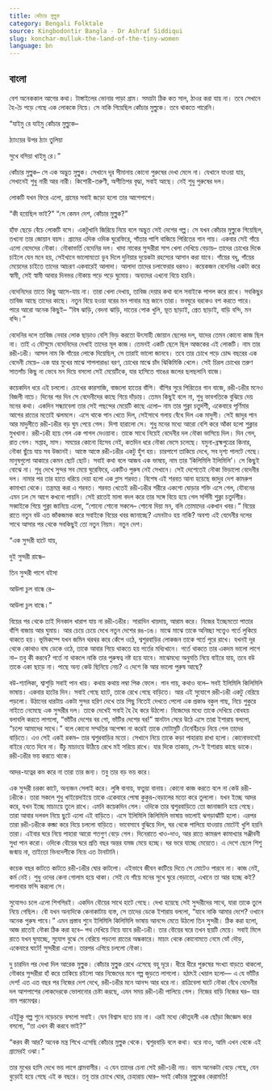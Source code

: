 ```yaml
---
title: কোঁচার মুল্লুক
category: Bengali Folktale
source: Kingbodontir Bangla - Dr Ashraf Siddiqui
slug: konchar-mulluk-the-land-of-the-tiny-women
language: bn
---
```


## বাংলা

বেশ অনেককাল আগের কথা। টাঙ্গাইলের ভোনার পাড়া গ্রাম। সময়টা ঠিক কত সাল, ঠাওর করা যায় না। তবে সেখানে হৈ-চৈ পড়ে গেছে এক লোককে নিয়ে। সে নাকি গিয়েছিল কোঁচার মুল্লুকে। তবে থাকতে পারেনি।

“যাইমু রে যাইমু কোঁচার মুল্লুকে–

ঠ্যাংয়ের উপর ঠ্যাং তুলিয়া

সুখে বসিয়া খাইমু রে।”

কোঁচার মুল্লুক– সে এক অদ্ভুত মুল্লুক। সেখানে দূর সীমানায় কোনো পুরুষের দেখা মেলে না। যেখানে যাওয়া যায়, সেখানেই শুধু নারী আর নারী। কিশোরী-তরুণী, অশীতিপর বৃদ্ধা, সবাই আছে। নেই শুধু পুরুষের দল।

লোকটি যখন ফিরে এলো, গ্রামের সবাই জড়ো হলো তার আশেপাশে।

“কী হয়েছিল ভাই?” “সে কেমন দেশ, কোঁচার মুল্লুক?”

হাঁফ ছেড়ে বেঁচে লোকটি বসে। একটুখানি জিরিয়ে নিয়ে বলে অদ্ভুত সেই দেশের গল্প। সে যখন কোঁচার মুল্লুকে গিয়েছিল, তখনো তার জোয়ান বয়স। গ্রামের এদিক ওদিক ঘুরেফিরে, পাঁতার পাশি বাজিয়ে পিরিতের গান গায়। একবার সেই গাঁয়ে এলো বেদেদের নৌকা। নৌকাভর্তি বেদেনির দল। খাদা নাকের সুন্দরীরা সাপ খেলা দেখিয়ে বেড়ায়– তাদের চোখের দিকে চাইলে যেন মনে হয়, সেইখানে ভালোমতো ডুব দিলে দুনিয়ার দুয়েকটা রহস্যের আসান করা যাবে। গাঁয়ের বধূ, গাঁয়ের মেয়েদের চাইতে তাদের আচরণ একবারেই আলাদা। আলাদা তাদের চলাফেরার ধরনও। কয়েকজন বেদেনির একটা করে স্বামী, সেই স্বামী আবার দিনভর নৌকায় পড়ে পড়ে ঘুমোয়। অন্যদের এখনো বিয়ে হয়নি।

বেদেনিদের তাতে কিছু আসে-যায় না। তারা খেলা দেখায়, তাবিজ দেয়ার কথা বলে সবাইকে পাগল করে রাখে। সবকিছুর তাবিজ আছে তাদের কাছে। নতুন বিয়ে হওয়া বরের মন পাবার মন্ত্র জানে তারা। ভবঘুরে বরকেও বশ করতে পারে। পারে আরো অনেক কিছুই– “বিষ ঝাড়ি, বেদনা ঝাড়ি, দাতের পোক খুলি, ভূত ছাড়াই, প্রেত ছাড়াই, বাড়ি বন্দি, মন বন্দি।”

বেদেনির দলে তাবিজ নেবার লোক ছাড়াও বেশি ভিড় করতো উৎসাহী জোয়ান ছেলের দল, যাদের তেমন কোনো কাজ ছিল না। তাই এ মৌসুমে বেদেনিদের দেখাই তাদের মূল কাজ। তেমনই একটি ছেলে ছিল আজকের এই লোকটি। নাম তার রঙী-ঢঙী। আসল নাম কি গাঁয়ের লোকে দিয়েছিল, সে তারাই ভালো জানবে। তবে তার চোখে পড়ে চোদ্দ বছরের এক বেদেনী মেয়ে– এক যার মুখের মাঝে শাপলারাঙা বরণ, চোখের মাঝে চাঁদ ঝিকিমিকি খেলে। সেই চিরল চোখের তরুণ সাতপাঁচ কিছু না ভেবে মন দিয়ে বসলো সেই মেয়েটিকে, যার হাসিতে গাঙের জলের ছলছলানি বাজে।

কয়েকদিন ধরে এই চললো। চোখের কারসাজি, বাজলো হাতের বাঁশি। বাঁশির সুরে পিরিতের গান বাজে, রঙী-ঢঙীর মনেও বিজলী নাচে। দিনের পর দিন সে বেদেনীদের কাছে গিয়ে দাঁড়ায়। তেমন কিছুই বলে না, শুধু ভাবগতিকে বুঝিয়ে দেয় মনের কথা। একদিন সন্ধ্যাবেলা তার সেই পছন্দের মেয়েটি কাছে এলো– নাম তার শুক্লা চতুর্দশী, একেবারে পূর্ণিমার আগের রাতের মতোই ঝলমলে। এসে থাকে পান খেতে দিল, সেইসাথে গলায় বেঁধে দিল এক মাদুলী। সেই জাদুর পান আর মাদুলীতে রঙী-ঢঙীর বড় ঘুম পেয়ে গেল। দিশা হারালো সে। শুধু মনের মধ্যে আরো বেশি করে আঁকা হলো শুক্লার মুখখানা। রঙী-ঢঙী হয়ে গেল এক পাগল দেওয়ানা। তাকে সাথে নিয়েই বেদেনীর দল নৌকা ভাসিয়ে দিল। দিন গেল, রাত গেল। সপ্তাহ, মাস। সময়ের কোনো হিসেব নেই, কতদিন ধরে নৌকা ভেসে চলেছে। যমুনা-ব্রহ্মপুত্রের কিনার, নৌকা ছুঁয়ে যায় সব উজানই। আস্তে আস্তে রঙী-ঢঙীর একটু হুঁশ হয়। চারপাশে তাকিয়ে দেখে, সব দৃশ্য পালটে গেছে। মানুষগুলো আকারে কেমন ছোট ছোট। সবাই কথা বলে আজব এক ভাষায়, নাম তার ‘কিলিমিলি ইলিমিলি’। সে কিছুই বোঝে না। শুধু দেখে সুন্দর সব মেয়ে ঘুরেফিরে, একটিও পুরুষ নেই সেখানে। সেই দেশেতেই নৌকা ভিড়ালো বেদেনীর দল। নামার পর তার হাতে ধরিয়ে দেয়া হলো এক গ্লাস শরবত। বিশেষ এই শরবত আনা হয়েছে জাদুর দেশ কামরুপ কামাখ্যা থেকে। তন্ত্রমন্ত্র করা এ শরবত। শরবত খেতেই রঙী-ঢঙীর শরীরে একশো ঘোড়ার শক্তি এসে গেল, যৌবনের এমন ঢল সে আগে কখনো পায়নি। সেই রাতেই মালা বদল করে তার সঙ্গে বিয়ে হয়ে গেল সর্পিনী শুক্লা চতুর্দশীর। সব্বাইকে গিয়ে শুক্লা জানিয়ে এলো, “শোনো শোনো সকলে– শোনো দিয়া মন, বলি তোমাদের একখান খবর।” বিয়ের রাতে নতুন বউ এত জাঁকজমক করে সবাইকে বিয়ের খবর জানাচ্ছে? এমনটাও হয় নাকি? অবশ্য এই বেদেনীর দলের সাথে আসার পর থেকে সবকিছুই তো নতুন নিয়ম। নতুন দেশ।

“এক সুন্দরী হাটে যায়,

দুই সুন্দরী রান্ধে–

তিন সুন্দরী পাশে বইসা

আউলা চুল বান্ধে রে–

আউলা চুল বান্ধে।”

বিয়ের পর থেকে তাই দিনকাল খারাপ যায় না রঙী-ঢঙীর। সারাদিন খায়দায়, আরাম করে। নিজের ইচ্ছেমতো পাতার বাঁশি বাজায় আর ঘুমায়। আর চেয়ে চেয়ে দেখে নতুন দেশের রঙ-ঢঙ। মাঝে মাঝে তাকে অনিচ্ছা সত্ত্বেও গর্তে লুকিয়ে থাকতে হয়। ভূমিকম্পে যখন জমিন থরথর করে কেঁপে ওঠে, শ্বশুরবাড়ির লোকজন তাকে গর্তে পুরে রাখে। যখনই দূর থেকে কোথাও বাঘ ডেকে ওঠে, তাকে আবার গিয়ে থাকতে হয় গর্তের মধ্যিখানে। গর্তে থাকতে তার একদম ভালো লাগে না– তবু কী করবে? গর্তে না থাকলে নাকি তার পুরুষত্ব নষ্ট হয়ে যাবে। মাঝেমধ্যে অনুমতি নিয়ে বাইরে যায়, তবে বউ তাকে একা ছাড়ে না। পাছে অন্য কেউ ছিনিয়ে নেয়? এ দেশে কি আর ভালো পুরুষ আছে?

বউ-শ্যালিকা, শ্বাশুড়ি সবাই পান খায়। কথায় কথায় লম্বা পিক ফেলে। গান গায়, কথাও বলে– সবই ইলিমিলি কিলিমিলি ভাষায়। একবার হাটের দিন। সবাই গেছে হাটে, তাকে রেখে গেছে বাড়িতে। আর এই সুযোগে রঙী-ঢঙী একটু বেরিয়ে পড়লো। উঠানের ধারটায় একটা সুন্দর হরিণ দেখে তার পিছু নিতেই দেখতে পেলো এক প্রকাণ্ড বকুল গাছ, নিচে পুকুরে নাইতে নেমেছে এক সুন্দরীর দল। তাকে দেখেই সবাই হৈ হৈ করে উঠলো। নিজেদের মধ্যে তাকে দেখিয়ে বোধহয় বলাবলি করতে লাগলো, “ভাঁটির দেশের বর গো, ভাঁটির দেশের বর!” স্নানটান সেরে উঠে এসে তারা ইশারায় বললো, “চলো আমাদের সাথে।” বলে কোনো সম্মতির অপেক্ষা না করেই তাকে মোটামুটি টেনেহিঁচড়ে নিয়ে গেল তাদের বাড়িতে। এও সেই একই রকম– তার শ্বশুরবাড়ির মতো। সেখানে নিয়ে তাকে কড়া পাহারায় রাখা হলো। কোনোভাবেই বাইরে যেতে দিবে না। উঁচু মাচাংয়ে উঠিয়ে রেখে মই সরিয়ে রাখে। যার দিকে তাকায়, সে-ই ইশারায় কাছে ডাকে। রঙী-ঢঙীর ভয় করতে থাকে।

আদর-যত্নের কম করে না তারা তার জন্য। তবু তার বড় ভয় করে।

এক সুন্দরী চরকা কাটে, অন্যজন সেলাই করে। লুঙ্গি বানায়, ফতুয়া বানায়। কোনো কাজ করতে বলে না কেউ রঙী-ঢঙীকে। তারা সকলে শুধু খাইয়েদাইয়ে তাকে একেবারে পোষা কুকুর-বেড়ালের মতো করে তুললো। যখন ইচ্ছে আদর করে, যখন ইচ্ছে মাচাংয়ে তুলে রাখে। এমনি কয়েকদিন গেল। ওদিকে তার শ্বশুরবাড়িতে তো জানাজানি হয়ে গেছে। তারা আবার দলবল নিয়ে ছুটে এলো এই বাড়িতে। এসে ইলিমিলি কিলিমিলি ভাষায় ভালোই ঝগড়াঝাঁটি হলো। এরপর তারা রঙী-ঢঙীকে কব্জা করে নিয়ে চললো বাড়িতে। ভাবেসাবে বুঝিয়ে দিল, ঘর থেকে পালিয়ে যাওয়ায় মোটেই খুশি হয়নি তারা। এইবার ঘরে নিয়ে পাহারা আরো শতগুণ বেড়ে গেল। দিনেরাতে খাও-দাও, আর রাতে কামরূপ কামাখ্যার সঞ্জীবনী সুধা পান করো। ওদিকে বৌয়ের ঘরে প্রতি বছর অন্তর যমজ মেয়ে হচ্ছে। ঘর ভরে যাচ্ছে মেয়েতে। এ দেশে ছেলে শিশু জন্মায় না, তাইতো ভিনদেশীকে নিয়ে এত টানাটানি।

কয়েক বছর কাটতে কাটতে রঙী-ঢঙীর ঘোর কাটলো। এইভাবে জীবন কাটিয়ে দিতে সে মোটেও পারবে না। কাজ নেই, কর্ম নেই। শুধু ওদের কেনা গোলাম হয়ে থাকা। সেই যে গাঁয়ে মনের সুখে ঘুরে বেড়াতো, এখানে তা আর হচ্ছে কই? পালাবার ফন্দি করলো সে।

সুযোগও চলে এলো শিগগিরই। একদিন বৌয়ের সাথে হাটে গেছে। দেখা হয়েছে সেই সুন্দরীদের সাথে, যারা তাকে তুলে নিয়ে গেছিল। বৌ যখন অন্যদিকে কেনাকাটায় ব্যস্ত, সে তাদের ডেকে ইশারায় বললো, “যাবে নাকি আমার দেশে? ওখানে অনেক পুরুষ পাবে।” এমন প্রস্তাব শুনে ইলিমিলি কিলিমিলি ভাষায় আনন্দে মেতে উঠলো তিন সুন্দরী। ঠিক করা হলো, আজ রাতেই নৌকা ঠিক করা হবে– পথ দেখিয়ে নিয়ে যাবে রঙী-ঢঙী। তার বৌয়ের ঘরে তখন ছয়টি মেয়ে। সবাই মিলে রাতে যখন ঘুমাচ্ছে, সুযোগ বুঝে সে বেরিয়ে পড়লো রাতের অন্ধকারে। মাচাং থেকে কোনোমতে নেমে ভোঁ দৌড়, একেবারে ঘাটে! সুন্দরীরা এলো। তারপর এগিয়ে চললো নৌকা।

দু চারদিন পর দেখা দিল আরেক মুল্লুক। কোঁচার মুল্লুক রেখে এসেছে বহু দূরে। ধীরে ধীরে পুরুষের সংখ্যা বাড়তে থাকলো, নৌকার সুন্দরীরা হাঁ করে তাকিয়ে রইলো আর নিজেদের মনে গল্প জুড়তে লাগলো। হঠাৎই খেয়াল হলো— এ যে ভাঁটির দেশ! এত এত বছর পর নিজের দেশ দেখে, রঙী-ঢঙীর মনে আনন্দ আর ধরে না। রাত্রিবেলা ঘাটে নৌকা বেঁধে বেদেনীর দল আশপাশের লোকদেরকে ভোলানোর চেষ্টা করছে, এমন সময় রঙী-ঢঙী পালিয়ে গেল। নিজের বাড়ি নিজের ঘর– যার নাম পরমেশ্বর।

এইটুকু গল্প শুনে নড়েচড়ে বসলো সবাই। যেন বিশ্বাস হতে চায় না। এরই মধ্যে কৌতূহলী এক ছোঁড়া জিজ্ঞেস করে বসলো, “তা এখন কী করবে ভাই?”

“করব কী আর? অনেক মন্ত্র শিখে এসেছি কোঁচার মুল্লুক থেকে। শ্বশুরবাড়ি বলে কথা। ধরে নাও, আমি এখন থেকে এই গ্রামেরই ওঝা।”

তার মুখের হাসি দেখে ভয় লাগে গ্রামবাসীর। এ যেন তাদের চেনা সেই রঙী-ঢঙী নয়। বয়স অনেকটা বেড়ে গেছে, যেন বুড়োই হয়ে গেছে এই ক বছরে। তবু তার চোখে ঘোর, চেহারায় ঘোর– সবই কোঁচার মুল্লুকের কেরামতি!
